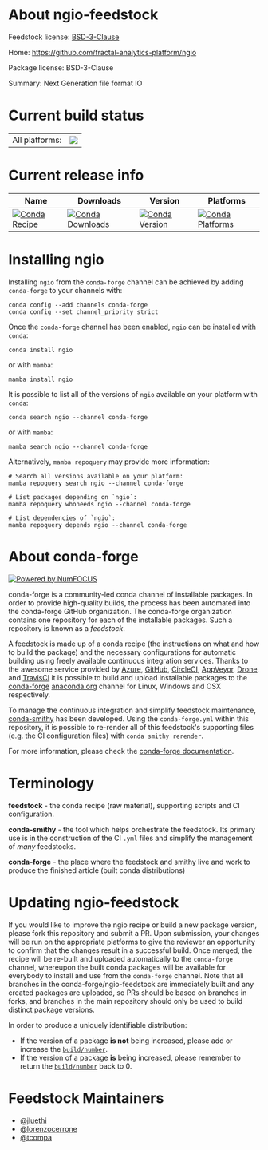 About ngio-feedstock
====================

Feedstock license: [BSD-3-Clause](https://github.com/conda-forge/ngio-feedstock/blob/main/LICENSE.txt)

Home: https://github.com/fractal-analytics-platform/ngio

Package license: BSD-3-Clause

Summary: Next Generation file format IO

Current build status
====================


<table><tr><td>All platforms:</td>
    <td>
      <a href="https://dev.azure.com/conda-forge/feedstock-builds/_build/latest?definitionId=24576&branchName=main">
        <img src="https://dev.azure.com/conda-forge/feedstock-builds/_apis/build/status/ngio-feedstock?branchName=main">
      </a>
    </td>
  </tr>
</table>

Current release info
====================

| Name | Downloads | Version | Platforms |
| --- | --- | --- | --- |
| [![Conda Recipe](https://img.shields.io/badge/recipe-ngio-green.svg)](https://anaconda.org/conda-forge/ngio) | [![Conda Downloads](https://img.shields.io/conda/dn/conda-forge/ngio.svg)](https://anaconda.org/conda-forge/ngio) | [![Conda Version](https://img.shields.io/conda/vn/conda-forge/ngio.svg)](https://anaconda.org/conda-forge/ngio) | [![Conda Platforms](https://img.shields.io/conda/pn/conda-forge/ngio.svg)](https://anaconda.org/conda-forge/ngio) |

Installing ngio
===============

Installing `ngio` from the `conda-forge` channel can be achieved by adding `conda-forge` to your channels with:

```
conda config --add channels conda-forge
conda config --set channel_priority strict
```

Once the `conda-forge` channel has been enabled, `ngio` can be installed with `conda`:

```
conda install ngio
```

or with `mamba`:

```
mamba install ngio
```

It is possible to list all of the versions of `ngio` available on your platform with `conda`:

```
conda search ngio --channel conda-forge
```

or with `mamba`:

```
mamba search ngio --channel conda-forge
```

Alternatively, `mamba repoquery` may provide more information:

```
# Search all versions available on your platform:
mamba repoquery search ngio --channel conda-forge

# List packages depending on `ngio`:
mamba repoquery whoneeds ngio --channel conda-forge

# List dependencies of `ngio`:
mamba repoquery depends ngio --channel conda-forge
```


About conda-forge
=================

[![Powered by
NumFOCUS](https://img.shields.io/badge/powered%20by-NumFOCUS-orange.svg?style=flat&colorA=E1523D&colorB=007D8A)](https://numfocus.org)

conda-forge is a community-led conda channel of installable packages.
In order to provide high-quality builds, the process has been automated into the
conda-forge GitHub organization. The conda-forge organization contains one repository
for each of the installable packages. Such a repository is known as a *feedstock*.

A feedstock is made up of a conda recipe (the instructions on what and how to build
the package) and the necessary configurations for automatic building using freely
available continuous integration services. Thanks to the awesome service provided by
[Azure](https://azure.microsoft.com/en-us/services/devops/), [GitHub](https://github.com/),
[CircleCI](https://circleci.com/), [AppVeyor](https://www.appveyor.com/),
[Drone](https://cloud.drone.io/welcome), and [TravisCI](https://travis-ci.com/)
it is possible to build and upload installable packages to the
[conda-forge](https://anaconda.org/conda-forge) [anaconda.org](https://anaconda.org/)
channel for Linux, Windows and OSX respectively.

To manage the continuous integration and simplify feedstock maintenance,
[conda-smithy](https://github.com/conda-forge/conda-smithy) has been developed.
Using the ``conda-forge.yml`` within this repository, it is possible to re-render all of
this feedstock's supporting files (e.g. the CI configuration files) with ``conda smithy rerender``.

For more information, please check the [conda-forge documentation](https://conda-forge.org/docs/).

Terminology
===========

**feedstock** - the conda recipe (raw material), supporting scripts and CI configuration.

**conda-smithy** - the tool which helps orchestrate the feedstock.
                   Its primary use is in the construction of the CI ``.yml`` files
                   and simplify the management of *many* feedstocks.

**conda-forge** - the place where the feedstock and smithy live and work to
                  produce the finished article (built conda distributions)


Updating ngio-feedstock
=======================

If you would like to improve the ngio recipe or build a new
package version, please fork this repository and submit a PR. Upon submission,
your changes will be run on the appropriate platforms to give the reviewer an
opportunity to confirm that the changes result in a successful build. Once
merged, the recipe will be re-built and uploaded automatically to the
`conda-forge` channel, whereupon the built conda packages will be available for
everybody to install and use from the `conda-forge` channel.
Note that all branches in the conda-forge/ngio-feedstock are
immediately built and any created packages are uploaded, so PRs should be based
on branches in forks, and branches in the main repository should only be used to
build distinct package versions.

In order to produce a uniquely identifiable distribution:
 * If the version of a package **is not** being increased, please add or increase
   the [``build/number``](https://docs.conda.io/projects/conda-build/en/latest/resources/define-metadata.html#build-number-and-string).
 * If the version of a package **is** being increased, please remember to return
   the [``build/number``](https://docs.conda.io/projects/conda-build/en/latest/resources/define-metadata.html#build-number-and-string)
   back to 0.

Feedstock Maintainers
=====================

* [@jluethi](https://github.com/jluethi/)
* [@lorenzocerrone](https://github.com/lorenzocerrone/)
* [@tcompa](https://github.com/tcompa/)

